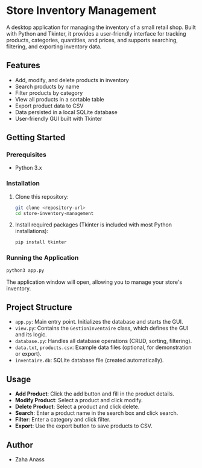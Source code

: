 # Store Inventory Management

A desktop application for managing the inventory of a small retail shop. Built with Python and Tkinter, it provides a user-friendly interface for tracking products, categories, quantities, and prices, and supports searching, filtering, and exporting inventory data.

## Features

- Add, modify, and delete products in inventory
- Search products by name
- Filter products by category
- View all products in a sortable table
- Export product data to CSV
- Data persisted in a local SQLite database
- User-friendly GUI built with Tkinter

## Getting Started

### Prerequisites
- Python 3.x

### Installation
1. Clone this repository:
   ```bash
   git clone <repository-url>
   cd store-inventory-management
   ```
2. Install required packages (Tkinter is included with most Python installations):
   ```bash
   pip install tkinter
   ```

### Running the Application

```bash
python3 app.py
```

The application window will open, allowing you to manage your store's inventory.

## Project Structure

- `app.py`: Main entry point. Initializes the database and starts the GUI.
- `view.py`: Contains the `GestionInventaire` class, which defines the GUI and its logic.
- `database.py`: Handles all database operations (CRUD, sorting, filtering).
- `data.txt`, `products.csv`: Example data files (optional, for demonstration or export).
- `inventaire.db`: SQLite database file (created automatically).

## Usage

- **Add Product**: Click the add button and fill in the product details.
- **Modify Product**: Select a product and click modify.
- **Delete Product**: Select a product and click delete.
- **Search**: Enter a product name in the search box and click search.
- **Filter**: Enter a category and click filter.
- **Export**: Use the export button to save products to CSV.

## Author

- Zaha Anass